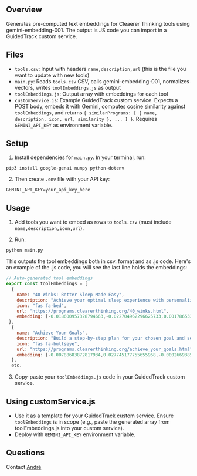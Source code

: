 ## Overview
Generates pre-computed text embeddings for Cleaerer Thinking tools using gemini-embedding-001. The output is JS code you can import in a GuidedTrack custom service.

## Files
- `tools.csv`: Input with headers `name,description,url` (this is the file you want to update with new tools)
- `main.py`: Reads `tools.csv` CSV, calls gemini-embedding-001, normalizes vectors, writes `toolEmbeddings.js` as output
- `toolEmbeddings.js`: Output array with embeddings for each tool
 - `customService.js`: Example GuidedTrack custom service. Expects a POST body, embeds it with Gemini, computes cosine similarity against `toolEmbeddings`, and returns `{ similarPrograms: [ { name, description, icon, url, similarity }, ... ] }`. Requires `GEMINI_API_KEY` as environment variable.

## Setup
1. Install dependencies for `main.py`. In your terminal, run:
```
pip3 install google-genai numpy python-dotenv
```
2. Then create `.env` file with your API key:
```
GEMINI_API_KEY=your_api_key_here
```

## Usage
1. Add tools you want to embed as rows to `tools.csv` (must include `name,description,icon,url`).

2. Run:
```
python main.py
```
This outputs the tool embeddings both in csv. format and as .js code. Here's an example of the .js code, you will see the last line holds the embeddings:
```customService.js
// Auto-generated tool embeddings
export const toolEmbeddings = [
  {
    name: "40 Winks: Better Sleep Made Easy",
    description: "Achieve your optimal sleep experience with personalized recommendations based on your specific situation.",
    icon: "fas fa-bed",
    url: "https://programs.clearerthinking.org/40_winks.html",
    embedding: [-0.018600957328794663,-0.022704962296625733,0.0017865335355843953,-0.1320592178539956,-0.004145144440923949,...]
 },
  {
    name: "Achieve Your Goals",
    description: "Build a step-by-step plan for your chosen goal and set milestone reminders to track your progress.",
    icon: "fas fa-bullseye",
    url: "https://programs.clearerthinking.org/achieve_your_goals.html",
    embedding: [-0.00788683872817934,0.027745177755655968,-0.00026693852563894257, [...]
  },
  etc.
```


3. Copy-paste your `toolEmbeddings.js` code in your GuidedTrack custom service.

## Using customService.js
- Use it as a template for your GuidedTrack custom service. Ensure `toolEmbeddings` is in scope (e.g., paste the generated array from toolEmbeddings.js into your custom service).
- Deploy with `GEMINI_API_KEY` environment variable.

## Questions
Contact [André](https://andreferretti.com/)